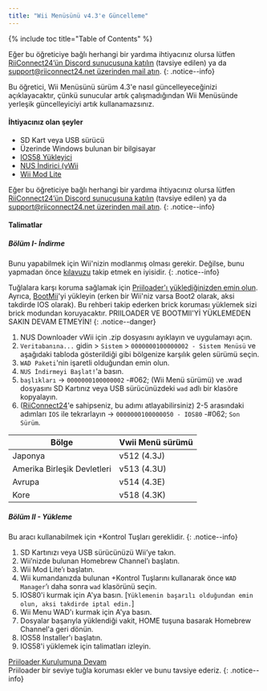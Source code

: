```yaml
---
title: "Wii Menüsünü v4.3'e Güncelleme"
---
```


{% include toc title="Table of Contents" %}

Eğer bu öğreticiye bağlı herhangi bir yardıma ihtiyacınız olursa lütfen [RiiConnect24’ün Discord sunucusuna katılın](https://discord.gg/rc24) (tavsiye edilen) ya da [support@riiconnect24.net üzerinden mail atın](mailto:support@riiconnect24.net).
{: .notice--info}

Bu öğretici, Wii Menüsünü sürüm 4.3'e nasıl güncelleyeceğinizi açıklayacaktır, çünkü sunucular artık çalışmadığından Wii Menüsünde yerleşik güncelleyiciyi artık kullanamazsınız.

#### İhtiyacınız olan şeyler
* SD Kart veya USB sürücü
* Üzerinde Windows bulunan bir bilgisayar
* [IOS58 Yükleyici](https://oscwii.org/library/app/ios58-installer)
* [NUS İndirici (vWii](https://github.com/WiiDatabase/nusdownloader/releases/latest)
* [Wii Mod Lite](https://oscwii.org/library/app/WiiModLite)

Eğer bu öğreticiye bağlı herhangi bir yardıma ihtiyacınız olursa lütfen [RiiConnect24’ün Discord sunucusuna katılın](https://discord.gg/rc24) (tavsiye edilen) ya da [support@riiconnect24.net üzerinden mail atın](mailto:support@riiconnect24.net).
{: .notice--info}

#### Talimatlar

##### Bölüm I- İndirme

Bunu yapabilmek için Wii'nizin modlanmış olması gerekir. Değilse, bunu yapmadan önce [kılavuzu](get-started) takip etmek en iyisidir.
{: .notice--info}

Tuğlalara karşı koruma sağlamak için [Priiloader'ı yüklediğinizden emin olun](priiloader). Ayrıca, [BootMii](bootmii)'yi yükleyin (erken bir Wii'niz varsa Boot2 olarak, aksi takdirde IOS olarak). Bu rehberi takip ederken brick koruması yüklemek sizi brick modundan koruyacaktır. PRIILOADER VE BOOTMII'Yİ YÜKLEMEDEN SAKIN DEVAM ETMEYİN!
{: .notice--danger}

1. NUS Downloader vWii için .zip dosyasını ayıklayın ve uygulamayı açın.
2. `Veritabanına...` gidin > `Sistem` > `0000000100000002 - Sistem Menüsü` ve aşağıdaki tabloda gösterildiği gibi bölgenize karşılık gelen sürümü seçin.
3. `WAD Paketi`'nin işaretli olduğundan emin olun.
4. `NUS İndirmeyi Başlat!`'a basın.
5. `başlıkları` -> `0000000100000002` -#062; (Wii Menü sürümü) ve .wad dosyasını SD Kartınız veya USB sürücünüzdeki `wad` adlı bir klasöre kopyalayın.
6. ([RiiConnect24](riiconnect24)'e sahipseniz, bu adımı atlayabilirsiniz) 2-5 arasındaki adımları `IOS` ile tekrarlayın -> `0000000100000050 - IOS80` -#062; `Son Sürüm`.

| Bölge                       | Vwii Menü sürümü |
| --------------------------- | ---------------- |
| Japonya                     | v512 (4.3J)      |
| Amerika Birleşik Devletleri | v513 (4.3U)      |
| Avrupa                      | v514 (4.3E)      |
| Kore                        | v518 (4.3K)      |

##### Bölüm II - Yükleme

Bu aracı kullanabilmek için +Kontrol Tuşları gereklidir.
{: .notice--info}

1. SD Kartınızı veya USB sürücünüzü Wii’ye takın.
2. Wii’nizde bulunan Homebrew Channel’ı başlatın.
3. Wii Mod Lite’ı başlatın.
4. Wii kumandanızda bulunan +Kontrol Tuşlarını kullanarak önce `WAD Manager`’ı daha sonra `wad` klasörünü seçin.
5. IOS80'i kurmak için A'ya basın. [`Yüklemenin başarılı olduğundan emin olun, aksi takdirde iptal edin.`]
6. Wii Menu WAD'ı kurmak için A'ya basın.
7. Dosyalar başarıyla yüklendiği vakit, HOME tuşuna basarak Homebrew Channel'a geri dönün.
8. IOS58 Installer'ı başlatın.
9. IOS58'i yüklemek için talimatları izleyin.

[Priiloader Kurulumuna Devam](priiloader)<br> Priiloader bir seviye tuğla koruması ekler ve bunu tavsiye ederiz.
{: .notice--info}
